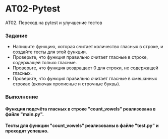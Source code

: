 # AT02-Pytest
  AT02. Переход на pytest и улучшение тестов

### Задание
- Напишите функцию, которая считает количество гласных в строке, и создайте тесты для этой функции.
- Проверьте, что функция правильно считает гласные в строке, содержащей только гласные.
- Проверьте, что функция возвращает 0 для строки, не содержащей гласных.
- Проверьте, что функция правильно считает гласные в смешанных строках (включая прописные и строчные буквы).

### Выполнение
#### Функция подсчёта гласных в строке "count_vowels" реализована в файле "main.py".
#### Тесты для функции "count_vowels" реализованы в файле "test.py" и проходят успешно.
